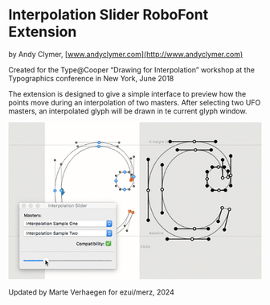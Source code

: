 # Interpolation Slider RoboFont Extension

by Andy Clymer, [www.andyclymer.com](http://www.andyclymer.com)

Created for the Type@Cooper “Drawing for Interpolation” workshop at the Typographics conference in New York, June 2018

The extension is designed to give a simple interface to preview how the points move during an interpolation of two masters. After selecting two UFO masters, an interpolated glyph will be drawn in te current glyph window.

![Interpolation Slider animation](source/resources/SliderAnimation.gif)

Updated by Marte Verhaegen for ezui/merz, 2024
